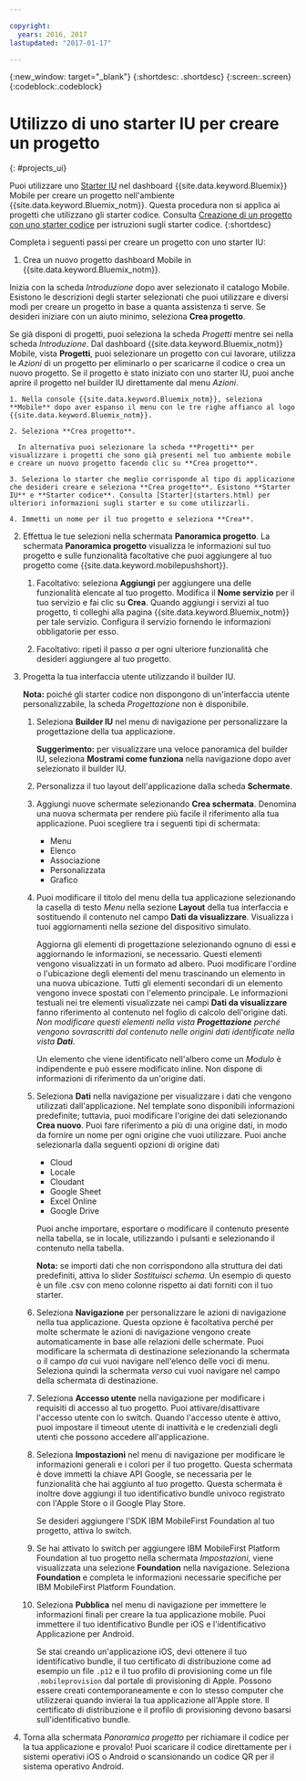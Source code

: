 ```yaml
---

copyright:
  years: 2016, 2017
lastupdated: "2017-01-17"

---
```

{:new_window: target="_blank"}
{:shortdesc: .shortdesc}
{:screen:.screen}
{:codeblock:.codeblock}

# Utilizzo di uno starter IU per creare un progetto
{: #projects_ui}

Puoi utilizzare uno [Starter IU](starters.html#UI_Starter) nel dashboard {{site.data.keyword.Bluemix}} Mobile per creare un progetto nell'ambiente {{site.data.keyword.Bluemix_notm}}. Questa procedura non si applica ai progetti che utilizzano gli starter codice. Consulta [Creazione di un progetto con uno starter codice](projects_code.html) per istruzioni sugli starter codice.
{:shortdesc}

Completa i seguenti passi per creare un progetto con uno starter IU:

1. Crea un nuovo progetto dashboard Mobile in {{site.data.keyword.Bluemix_notm}}.

 Inizia con la scheda *Introduzione* dopo aver selezionato il catalogo Mobile. Esistono le descrizioni degli starter selezionati che puoi utilizzare e diversi modi per creare un progetto in base a quanta assistenza ti serve. Se desideri iniziare con un aiuto minimo, seleziona **Crea progetto**.

 Se già disponi di progetti, puoi seleziona la scheda *Progetti* mentre sei nella scheda *Introduzione*. Dal dashboard {{site.data.keyword.Bluemix_notm}} Mobile, vista **Progetti**, puoi selezionare un progetto con cui lavorare, utilizza le *Azioni* di un progetto per eliminarlo o per scaricarne il codice o crea un nuovo progetto. Se il progetto è stato iniziato con uno starter IU, puoi anche aprire il progetto nel builder IU direttamente dal menu *Azioni*. 

	1. Nella console {{site.data.keyword.Bluemix_notm}}, seleziona **Mobile** dopo aver espanso il menu con le tre righe affianco al logo {{site.data.keyword.Bluemix_notm}}. 
	
	2. Seleziona **Crea progetto**. 

	  In alternativa puoi selezionare la scheda **Progetti** per visualizzare i progetti che sono già presenti nel tuo ambiente mobile e creare un nuovo progetto facendo clic su **Crea progetto**. 

	3. Seleziona lo starter che meglio corrisponde al tipo di applicazione che desideri creare e seleziona **Crea progetto**. Esistono **Starter IU** e **Starter codice**. Consulta [Starter](starters.html) per ulteriori informazioni sugli starter e su come utilizzarli. 
	
	4. Immetti un nome per il tuo progetto e seleziona **Crea**.
	
2. Effettua le tue selezioni nella schermata **Panoramica progetto**.  La schermata **Panoramica progetto** visualizza le informazioni sul tuo progetto e sulle funzionalità facoltative che puoi aggiungere al tuo progetto come {{site.data.keyword.mobilepushshort}}.  

	1. Facoltativo: seleziona **Aggiungi** per aggiungere una delle funzionalità elencate al tuo progetto. Modifica il **Nome servizio** per il tuo servizio e fai clic su **Crea**. Quando aggiungi i servizi al tuo progetto, ti colleghi alla pagina {{site.data.keyword.Bluemix_notm}} per tale servizio. Configura il servizio fornendo le informazioni obbligatorie per esso.
	
	2. Facoltativo: ripeti il passo *a* per ogni ulteriore funzionalità che desideri aggiungere al tuo progetto. 

3. Progetta la tua interfaccia utente utilizzando il builder IU.

   **Nota:** poiché gli starter codice non dispongono di un'interfaccia utente personalizzabile, la scheda *Progettazione* non è disponibile.

    1. Seleziona **Builder IU** nel menu di navigazione per personalizzare la progettazione della tua applicazione. 
	
		**Suggerimento:** per visualizzare una veloce panoramica del builder IU, seleziona **Mostrami come funziona** nella navigazione dopo aver selezionato il builder IU. 
	
	2. Personalizza il tuo layout dell'applicazione dalla scheda **Schermate**.
	
	3. Aggiungi nuove schermate selezionando **Crea schermata**. Denomina una nuova schermata per rendere più facile il riferimento alla tua applicazione. Puoi scegliere tra i seguenti tipi di schermata: 
		* Menu
		* Elenco
		* Associazione
		* Personalizzata 
		* Grafico
		
	4. Puoi modificare il titolo del menu della tua applicazione selezionando la casella di testo *Menu* nella sezione **Layout** della tua interfaccia e sostituendo il contenuto nel campo **Dati da visualizzare**. Visualizza i tuoi aggiornamenti nella sezione del dispositivo simulato.
	
		Aggiorna gli elementi di progettazione selezionando ognuno di essi e aggiornando le informazioni, se necessario. Questi elementi vengono visualizzati in un formato ad albero. Puoi modificare l'ordine o l'ubicazione degli elementi del menu trascinando un elemento in una nuova ubicazione. Tutti gli elementi secondari di un elemento vengono invece spostati con l'elemento principale. Le informazioni testuali nei tre elementi visualizzate nei campi **Dati da visualizzare** fanno riferimento al contenuto nel foglio di calcolo dell'origine dati. *Non modificare questi elementi nella vista **Progettazione** perché vengono sovrascritti dal contenuto nelle origini dati identificate nella vista **Dati**.* 
		
		Un elemento che viene identificato nell'albero come un *Modulo* è indipendente e può essere modificato inline. Non dispone di informazioni di riferimento da un'origine dati.
	
	5. Seleziona **Dati** nella navigazione per visualizzare i dati che vengono utilizzati dall'applicazione. Nel template sono disponibili informazioni predefinite; tuttavia, puoi modificare l'origine dei dati selezionando **Crea nuovo**. Puoi fare riferimento a più di una origine dati, in modo da fornire un nome per ogni origine che vuoi utilizzare. Puoi anche selezionarla dalla seguenti opzioni di origine dati
		* Cloud
		* Locale
		* Cloudant
		* Google Sheet
		* Excel Online
		* Google Drive
	
		Puoi anche importare, esportare o modificare il contenuto presente nella tabella, se in locale, utilizzando i pulsanti e selezionando il contenuto nella tabella.
	     
		**Nota:** se importi dati che non corrispondono alla struttura dei dati predefiniti, attiva lo slider *Sostituisci schema*. Un esempio di questo è un file .csv con meno colonne rispetto ai dati forniti con il tuo starter.
		 
	6. Seleziona **Navigazione** per personalizzare le azioni di navigazione nella tua applicazione. Questa opzione è facoltativa perché per molte schermate le azioni di navigazione vengono create automaticamente in base alle relazioni delle schermate. Puoi modificare la schermata di destinazione selezionando la schermata o il campo *da* cui vuoi navigare nell'elenco delle voci di menu. Seleziona quindi la schermata *verso* cui vuoi navigare nel campo della schermata di destinazione.  
		 
	7. Seleziona **Accesso utente** nella navigazione per modificare i requisiti di accesso al tuo progetto. Puoi attivare/disattivare l'accesso utente con lo switch. Quando l'accesso utente è attivo, puoi impostare il timeout utente di inattività e le credenziali degli utenti che possono accedere all'applicazione.
	
	8. Seleziona **Impostazioni** nel menu di navigazione per modificare le informazioni generali e i colori per il tuo progetto. Questa schermata è dove immetti la chiave API Google, se necessaria per le funzionalità che hai aggiunto al tuo progetto. Questa schermata è inoltre dove aggiungi il tuo identificativo bundle univoco registrato con l'Apple Store o il Google Play Store.
	
		Se desideri aggiungere l'SDK IBM MobileFirst Foundation al tuo progetto, attiva lo switch.
		
	9. Se hai attivato lo switch per aggiungere IBM MobileFirst Platform Foundation al tuo progetto nella schermata *Impostazioni*, viene visualizzata una selezione **Foundation** nella navigazione. Seleziona **Foundation** e completa le informazioni necessarie specifiche per IBM MobileFirst Platform Foundation.
	
	10. Seleziona **Pubblica** nel menu di navigazione per immettere le informazioni finali per creare la tua applicazione mobile. Puoi immettere il tuo identificativo Bundle per iOS e l'identificativo Applicazione per Android.
	
		Se stai creando un'applicazione iOS, devi ottenere il tuo identificativo bundle, il tuo certificato di distribuzione come ad esempio un file `.p12` e il tuo profilo di provisioning come un file `.mobileprovision` dal portale di provisioning di Apple. Possono essere creati contemporaneamente e con lo stesso computer che utilizzerai quando invierai la tua applicazione all'Apple store. Il certificato di distribuzione e il profilo di provisioning devono basarsi sull'identificativo bundle. 	
4. Torna alla schermata *Panoramica progetto* per richiamare il codice per la tua applicazione e provalo! Puoi scaricare il codice direttamente per i sistemi operativi iOS o Android o scansionando un codice QR per il sistema operativo Android. 


